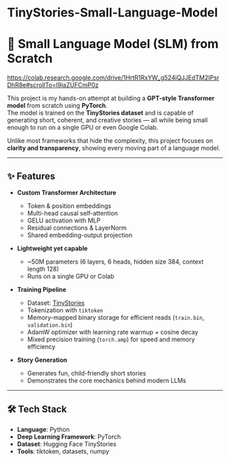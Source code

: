 # TinyStories-Small-Language-Model
# 🚀 Small Language Model (SLM) from Scratch

https://colab.research.google.com/drive/1HrtR1RxYW_g524iQJJEdTM2IPsrDhR8e#scrollTo=I9iaZUFCmP0z

This project is my hands-on attempt at building a **GPT-style Transformer model** from scratch using **PyTorch**.  
The model is trained on the **TinyStories dataset** and is capable of generating short, coherent, and creative stories — all while being small enough to run on a single GPU or even Google Colab.  

Unlike most frameworks that hide the complexity, this project focuses on **clarity and transparency**, showing every moving part of a language model.

---

## ✨ Features
- **Custom Transformer Architecture**  
  - Token & position embeddings  
  - Multi-head causal self-attention  
  - GELU activation with MLP  
  - Residual connections & LayerNorm  
  - Shared embedding-output projection  

- **Lightweight yet capable**  
  - ~50M parameters (6 layers, 6 heads, hidden size 384, context length 128)  
  - Runs on a single GPU or Colab  

- **Training Pipeline**  
  - Dataset: [TinyStories](https://huggingface.co/datasets/roneneldan/TinyStories)  
  - Tokenization with `tiktoken`  
  - Memory-mapped binary storage for efficient reads (`train.bin`, `validation.bin`)  
  - AdamW optimizer with learning rate warmup + cosine decay  
  - Mixed precision training (`torch.amp`) for speed and memory efficiency  

- **Story Generation**  
  - Generates fun, child-friendly short stories  
  - Demonstrates the core mechanics behind modern LLMs  

---

## 🛠 Tech Stack
- **Language**: Python  
- **Deep Learning Framework**: PyTorch  
- **Dataset**: Hugging Face TinyStories  
- **Tools**: tiktoken, datasets, numpy  
